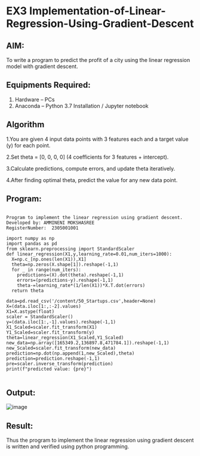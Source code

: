 # EX3 Implementation-of-Linear-Regression-Using-Gradient-Descent

## AIM:
To write a program to predict the profit of a city using the linear regression model with gradient descent.

## Equipments Required:
1. Hardware – PCs
2. Anaconda – Python 3.7 Installation / Jupyter notebook

## Algorithm
1.You are given 4 input data points with 3 features each and a target value (y) for each point.

2.Set theta = [0, 0, 0, 0] (4 coefficients for 3 features + intercept).

3.Calculate predictions, compute errors, and update theta iteratively.

4.After finding optimal theta, predict the value for any new data point.
## Program:
```

Program to implement the linear regression using gradient descent.
Developed by: AMMINENI MOKSHASREE
RegisterNumber:  2305001001

import numpy as np
import pandas as pd
from sklearn.preprocessing import StandardScaler
def linear_regression(X1,y,learning_rate=0.01,num_iters=1000):
  X=np.c_[np.ones(len(X1)),X1]
  theta=np.zeros(X.shape[1]).reshape(-1,1)
  for _ in range(num_iters):
    predictions=(X).dot(theta).reshape(-1,1)
    errors=(predictions-y).reshape(-1,1)
    theta-=learning_rate*(1/len(X1))*X.T.dot(errors)
  return theta

data=pd.read_csv('/content/50_Startups.csv',header=None)
X=(data.iloc[1:,:-2].values)
X1=X.astype(float)
scaler = StandardScaler()
y=(data.iloc[1:,-1].values).reshape(-1,1)
X1_Scaled=scaler.fit_transform(X1)
Y1_Scaled=scaler.fit_transform(y)
theta=linear_regression(X1_Scaled,Y1_Scaled)
new_data=np.array([165349.2,136897.8,471784.1]).reshape(-1,1)
new_Scaled=scaler.fit_transform(new_data)
prediction=np.dot(np.append(1,new_Scaled),theta)
prediction=prediction.reshape(-1,1)
pre=scaler.inverse_transform(prediction)
print(f"predicted value: {pre}")


```

## Output:
![image](https://github.com/user-attachments/assets/d6af198a-5bcd-476e-8d20-110f31124562)




## Result:
Thus the program to implement the linear regression using gradient descent is written and verified using python programming.
